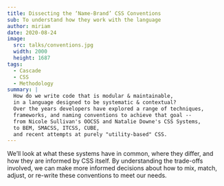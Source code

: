 ```yaml
---
title: Dissecting the ‘Name-Brand’ CSS Conventions
sub: To understand how they work with the language
author: miriam
date: 2020-08-24
image:
  src: talks/conventions.jpg
  width: 2000
  height: 1687
tags:
  - Cascade
  - CSS
  - Methodology
summary: |
  How do we write code that is modular & maintainable,
  in a language designed to be systematic & contextual?
  Over the years developers have explored a range of techniques,
  frameworks, and naming conventions to achieve that goal --
  from Nicole Sullivan's OOCSS and Natalie Downe's CSS Systems,
  to BEM, SMACSS, ITCSS, CUBE,
  and recent attempts at purely "utility-based" CSS.
---
```


We’ll look at what these systems have in common, 
where they differ, and how they are informed by CSS itself. 
By understanding the trade-offs involved, 
we can make more informed decisions 
about how to mix, match, adjust, 
or re-write these conventions to meet our needs.
